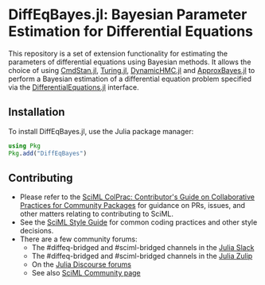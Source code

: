 # DiffEqBayes.jl: Bayesian Parameter Estimation for Differential Equations

This repository is a set of extension functionality for estimating the parameters
of differential equations using Bayesian methods. It allows the choice of using
[CmdStan.jl](https://github.com/StanJulia/CmdStan.jl), [Turing.jl](https://github.com/TuringLang/Turing.jl), [DynamicHMC.jl](https://github.com/tpapp/DynamicHMC.jl) and
[ApproxBayes.jl](https://github.com/marcjwilliams1/ApproxBayes.jl) to perform a
Bayesian estimation of a differential equation problem specified via the [DifferentialEquations.jl](https://github.com/SciML/DifferentialEquations.jl) interface.

## Installation

To install DiffEqBayes.jl, use the Julia package manager:

```julia
using Pkg
Pkg.add("DiffEqBayes")
```

## Contributing

- Please refer to the
  [SciML ColPrac: Contributor's Guide on Collaborative Practices for Community Packages](https://github.com/SciML/ColPrac/blob/master/README.md)
  for guidance on PRs, issues, and other matters relating to contributing to SciML.
- See the [SciML Style Guide](https://github.com/SciML/SciMLStyle) for common coding practices and other style decisions.
- There are a few community forums:
    - The #diffeq-bridged and #sciml-bridged channels in the
      [Julia Slack](https://julialang.org/slack/)
    - The #diffeq-bridged and #sciml-bridged channels in the
      [Julia Zulip](https://julialang.zulipchat.com/#narrow/stream/279055-sciml-bridged)
    - On the [Julia Discourse forums](https://discourse.julialang.org)
    - See also [SciML Community page](https://sciml.ai/community/)
